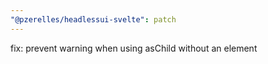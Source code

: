 ```yaml
---
"@pzerelles/headlessui-svelte": patch
---
```


fix: prevent warning when using asChild without an element
